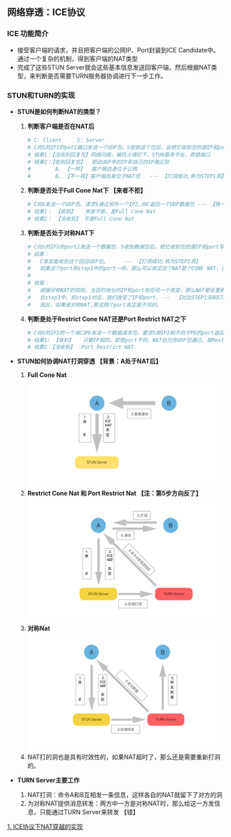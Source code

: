 ## **网络穿透：ICE协议**

### **ICE 功能简介**
- 接受客户端的请求，并且把客户端的公网IP、Port封装到ICE Candidate中。通过一个复杂的机制，得到客户端的NAT类型
- 完成了这些STUN Server就会这些基本信息发送回客户端，然后根据NAT类型，来判断是否需要TURN服务器协调进行下一步工作。

### **STUN和TURN的实现**
- **STUN是如何判断NAT的类型？**
    1. **判断客户端是否在NAT后**
        ```sh
        # C: Client     S: Server
        # C向S的IP1的pot1端口发送一个UDP包。S收到这个包后，会把它收到包的源IP和port写到UDP包中，然后把此包通过IP1和port1发还给C
        # 结果1：【没收到回复包】网络问题，被防火墙拦下，STUN服务不在，弄错端口
        # 结果2：【收到回复包】  把此UDP中的IP和自己的IP做比较
        #        A. 【一样】  客户端自身位于公网  
        #        B. 【不一样】客户端自身位于NAT后   --- 【打洞成功,称为STEP1洞】
        ```

    2. **判断是否处于Full Cone Nat下 【来者不拒】**
        ```sh
        # C向S发送一个UDP包，请求S通过另外一个IP2,向C返回一个UDP数据包 --- 【换一个IP给STEP1洞回数据】
        # 结果1： 【收到】   来者不拒，是Full Cone Nat 
        # 结果2： 【没收到】 不是Full Cone Nat 
        ```

    3. **判断是否处于对称NAT下**
        ```sh
        # C向S的IP2的port2发送一个数据包，S收到数据包后，把它收到包的源IP和port写到UDP包中，然后通过自己的IP2和port2把此包发还给C。
        # 结果：
        #   C肯定能收到这个回应UDP包。     --- 【打洞成功,称为STEP3洞】
        #   如果这个port和step1中的port一样，那么可以肯定这个NAT是个CONE NAT，否则是对称NAT。
        # 
        # 依据： 
        #   根据对称NAT的规则，当目的地址的IP和port有任何一个改变，那么NAT都会重新分配一个port使用，
        #   在step3中，和step1对应，我们改变了IP和port。 --  【对比STEP1洞和STEP3洞 - 即NAT上的端口不同】
        #   因此，如果是对称NAT,那这两个port肯定是不同的。
        ```

    4. **判断是处于Restrict Cone NAT还是Port Restrict NAT之下**
        ```sh
        # C向S的IP2的一个端口PD发送一个数据请求包，要求S用IP2和不同于PD的port返回一个数据包给C。 --- 【换一个端口给STEP3洞回数据】
        # 结果1: 【收到】   只要IP相同，即使port不同，NAT也允许UDP包通过。是Restrict Cone NAT。
        # 结果2：【没收到】  Port Restrict NAT.
        ```
    
- **STUN如何协调NAT打洞穿透 【背景：A处于NAT后】**
    1. **Full Cone Nat**
        ![./image/FullConeNat.webp](./image/FullConeNat.webp)
    2. **Restrict Cone Nat 和 Port Restrict Nat 【注：第5步方向反了】**
        ![./image/RestrictConeNat.webp](./image/RestrictConeNat.webp)
    3. **对称Nat**
        ![./image/PeerNat.webp](./image/PeerNat.webp)
    4. NAT打的洞也是具有时效性的，如果NAT超时了，那么还是需要重新打洞的。

- **TURN Server主要工作**
    1. NAT打洞：命令A和B互相发一条信息，这样各自的NAT就留下了对方的洞
    2. 为对称NAT提供消息转发：两方中一方是对称NAT时，那么给这一方发信息，只能通过TURN Server来转发 【错】

[1. ICE协议下NAT穿越的实现](https://www.jianshu.com/p/84e8c78ca61d?utm_campaign=hugo&utm_medium=reader_share&utm_content=note)




